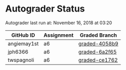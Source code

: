 # Autograder Status
Autograder last run at: November 16, 2018 at 03:20

| GitHub ID | Assignment | Graded Branch |
|-----------|------------|---------------|
| angiemay1st | a6 | [graded-4058b9](https://github.com/Fall2018COMP401-001/a6-angiemay1st/tree/graded-4058b9) | 
| jph6366 | a6 | [graded-6a2f65](https://github.com/Fall2018COMP401-001/a6-jph6366/tree/graded-6a2f65) | 
| twspagnoli | a6 | [graded-ce1762](https://github.com/Fall2018COMP401-001/a6-twspagnoli/tree/graded-ce1762) | 
